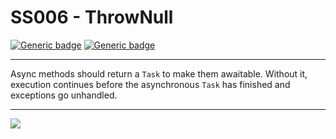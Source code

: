 # SS006 - ThrowNull

[![Generic badge](https://img.shields.io/badge/Severity-Warning-yellow.svg)](https://shields.io/) [![Generic badge](https://img.shields.io/badge/CodeFix-Yes-green.svg)](https://shields.io/)

---

Async methods should return a `Task` to make them awaitable. Without it, execution continues before the asynchronous `Task` has finished and exceptions go unhandled.

---

![](./attachments/SS001.gif)